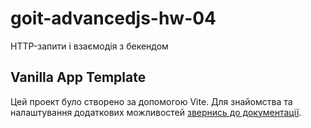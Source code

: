 # goit-advancedjs-hw-04

HTTP-запити і взаємодія з бекендом

## Vanilla App Template

Цей проект було створено за допомогою Vite. Для знайомства та налаштування
додаткових можливостей [звернись до документації](https://vitejs.dev/).
